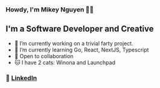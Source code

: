 ### Howdy, I'm Mikey Nguyen 👋✨

## I'm a Software Developer and Creative
- 🔭 I’m currently working on a trivial farty project.
- 🌱 I’m currently learning Go, React, NextJS, Typescript
- 💬 Open to collaboration
- 🐱 I have 2 cats: Winona and Launchpad

### 💌 [LinkedIn](https://www.linkedin.com/in/mikey-nguyen2/)
